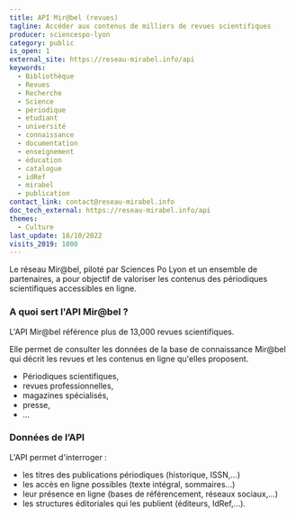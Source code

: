```yaml
---
title: API Mir@bel (revues)
tagline: Accéder aux contenus de milliers de revues scientifiques
producer: sciencespo-lyon
category: public
is_open: 1
external_site: https://reseau-mirabel.info/api
keywords:
  - Bibliothèque
  - Revues
  - Recherche
  - Science
  - périodique
  - etudiant
  - université
  - connaissance
  - documentation
  - enseignement
  - éducation
  - catalogue
  - idRef
  - mirabel
  - publication
contact_link: contact@reseau-mirabel.info
doc_tech_external: https://reseau-mirabel.info/api
themes:
  - Culture
last_update: 18/10/2022
visits_2019: 1000
---
```


Le réseau Mir@bel, piloté par Sciences Po Lyon et un ensemble de partenaires, a pour objectif de valoriser les contenus des périodiques scientifiques accessibles en ligne.

### A quoi sert l'API Mir@bel ?

L'API Mir@bel référence plus de 13,000 revues scientifiques.

Elle permet de consulter les données de la base de connaissance Mir@bel qui décrit les revues et les contenus en ligne qu'elles proposent.

- Périodiques scientifiques, 
- revues professionnelles, 
- magazines spécialisés, 
- presse,
- ...


### Données de l’API

L'API permet d'interroger :

- les titres des publications périodiques (historique, ISSN,...)
- les accès en ligne possibles (texte intégral, sommaires...)
- leur présence en ligne (bases de référencement, réseaux sociaux,...)
- les structures éditoriales qui les publient (éditeurs, IdRef,...).

